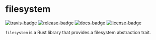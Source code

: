 # filesystem

[![travis-badge][]][travis] [![release-badge][]][cargo] [![docs-badge][]][docs] [![license-badge][]][license]

`filesystem` is a Rust library that provides a filesystem abstraction trait.

[travis-badge]: https://img.shields.io/travis/arcnmx/filesystem.rs/master.svg?style=flat-square
[travis]: https://travis-ci.org/arcnmx/filesystem.rs
[release-badge]: https://img.shields.io/crates/v/filesystem.svg?style=flat-square
[cargo]: https://crates.io/crates/filesystem
[docs-badge]: https://img.shields.io/badge/API-docs-blue.svg?style=flat-square
[docs]: http://arcnmx.github.io/filesystem.rs/filesystem/
[license-badge]: https://img.shields.io/badge/license-MIT-lightgray.svg?style=flat-square
[license]: https://github.com/arcnmx/filesystem.rs/blob/master/COPYING
